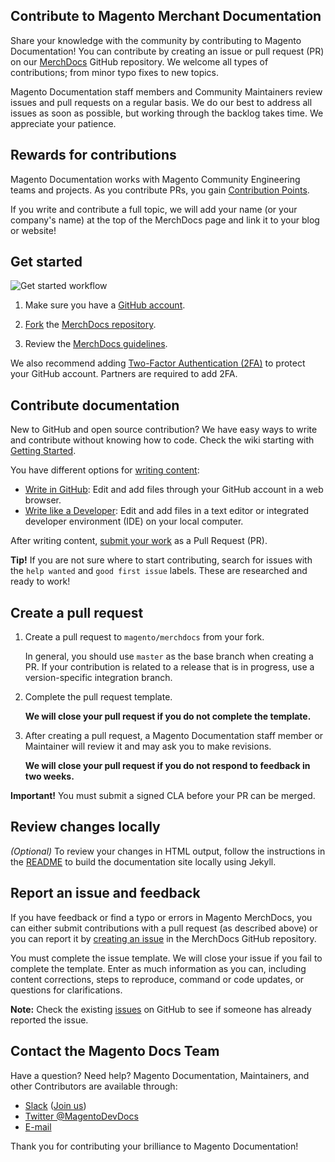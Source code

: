 ## Contribute to Magento Merchant Documentation

Share your knowledge with the community by contributing to Magento Documentation!
You can contribute by creating an issue or pull request (PR) on our [MerchDocs](https://github.com/magento/merchdocs) GitHub repository.
We welcome all types of contributions; from minor typo fixes to new topics.

Magento Documentation staff members and Community Maintainers review issues and pull requests on a regular basis. We do our best to address all issues as soon as possible, but working through the backlog takes time. We appreciate your patience.

## Rewards for contributions

Magento Documentation works with Magento Community Engineering teams and projects.
As you contribute PRs, you gain [Contribution Points](https://devdocs.magento.com/guides/v2.3/contributor-guide/contributing.html#points).

If you write and contribute a full topic, we will add your name (or your company's name) at the top of the MerchDocs page and link it to your blog or website!

## Get started

![Get started workflow](https://github.com/magento/merchdocs/wiki/images/merchdocs-fork.png)

1. Make sure you have a [GitHub account](https://github.com/signup/free).

1. [Fork](https://help.github.com/articles/fork-a-repo/) the [MerchDocs repository](https://github.com/magento/merchdocs).

1. Review the [MerchDocs guidelines](#contribute-documentation).

We also recommend adding [Two-Factor Authentication (2FA)](https://devdocs.magento.com/guides/v2.3/contributor-guide/contributing.html#two-factor) to protect your GitHub account. Partners are required to add 2FA.

## Contribute documentation

New to GitHub and open source contribution? We have easy ways to write and contribute without knowing how to code. Check the wiki starting with [Getting Started](https://github.com/magento/merchdocs/wiki/Getting-Started).

You have different options for [writing content](https://github.com/magento/merchdocs/wiki/Writing-Content):

- [Write in GitHub](https://github.com/magento/merchdocs/wiki/Writing-Content#write-in-github): Edit and add files through your GitHub account in a web browser.
- [Write like a Developer](https://github.com/magento/merchdocs/wiki/Writing-Content#write-like-a-developer): Edit and add files in a text editor or integrated developer environment (IDE) on your local computer.

After writing content, [submit your work](https://github.com/magento/merchdocs/wiki/Branches-to-PRs#submit-a-pull-request) as a Pull Request (PR).

**Tip!** If you are not sure where to start contributing, search for issues with the `help wanted` and `good first issue` labels. These are researched and ready to work!

## Create a pull request

1. Create a pull request to `magento/merchdocs` from your fork.

   In general, you should use `master` as the base branch when creating a PR. If your contribution is related to a release that is in progress, use a version-specific integration branch.

1. Complete the pull request template.

    **We will close your pull request if you do not complete the template.**

1. After creating a pull request, a Magento Documentation staff member or Maintainer will review it and may ask you to make revisions.

    **We will close your pull request if you do not respond to feedback in two weeks.**

**Important!** You must submit a signed CLA before your PR can be merged.

## Review changes locally

_(Optional)_ To review your changes in HTML output, follow the instructions in the [README](https://github.com/magento/merchdocs/blob/master/README.md) to build the documentation site locally using Jekyll.

## Report an issue and feedback

If you have feedback or find a typo or errors in Magento MerchDocs, you can either submit contributions with a pull request (as described above) or you can report it by [creating an issue](https://github.com/magento/merchdocs/issues/new/choose) in the MerchDocs GitHub repository.

You must complete the issue template. We will close your issue if you fail to complete the template. Enter as much information as you can, including content corrections, steps to reproduce, command or code updates, or questions for clarifications.

**Note:** Check the existing [issues](https://github.com/magento/merchdocs/issues) on GitHub to see if someone has already reported the issue.

## Contact the Magento Docs Team

Have a question? Need help? Magento Documentation, Maintainers, and other Contributors are available through:

- [Slack](https://magentocommeng.slack.com/messages/CJP33CEKY) ([Join us](http://tinyurl.com/engcom-slack))
- [Twitter @MagentoDevDocs](https://twitter.com/MagentoDevDocs)
- [E-mail](mailto:magento-docs@adobe.com)

Thank you for contributing your brilliance to Magento Documentation!
